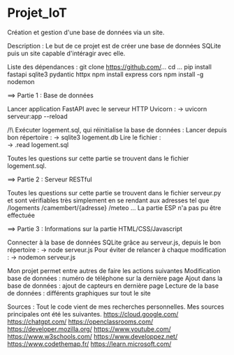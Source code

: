 # Projet_IoT
Création et gestion d'une base de données via un site.

Description :
Le but de ce projet est de créer une base de données SQLite puis un site capable d'intéragir avec elle.

Liste des  dépendances :
git clone https://github.com/...
cd ...
pip install fastapi sqlite3 pydantic httpx 
npm install express cors
npm install -g nodemon



 ==> Partie 1 : Base de données

Lancer application FastAPI avec le serveur HTTP Uvicorn : 
-> uvicorn serveur:app --reload

/!\ Exécuter logement.sql, qui réinitialise la base de données : 
Lancer depuis bon répertoire : 
-> sqlite3 logement.db
Lire le fichier :  
-> .read logement.sql

Toutes les questions sur cette partie se trouvent dans le fichier logement.sql.



==> Partie 2 : Serveur RESTful

Toutes les questions sur cette partie se trouvent dans le fichier serveur.py
et sont vérifiables très simplement en se rendant aux adresses tel que 
/logements
/camembert/{adresse} 
/meteo
…
La partie ESP n'a pas pu être effectuée



 ==> Partie 3 : Informations sur la partie HTML/CSS/Javascript

Connecter à la base de données SQLite grâce au serveur.js, depuis le bon répertoire : 
 -> node serveur.js
Pour éviter de relancer à chaque modification :
 -> nodemon serveur.js 

Mon projet permet entre autres de faire les actions suivantes
Modification base de données : numéro de téléphone sur la dernière page
Ajout dans la base de données : ajout de capteurs en dernière page
Lecture de la base de données : différents graphiques sur tout le site



Sources :
Tout le code vient de mes recherches personnelles.
Mes sources principales ont été les suivantes.
https://cloud.google.com/
https://chatgpt.com/
https://openclassrooms.com/
https://developer.mozilla.org/
https://www.youtube.com/
https://www.w3schools.com/
https://www.developpez.net/
https://www.codethemap.fr/
https://learn.microsoft.com/

